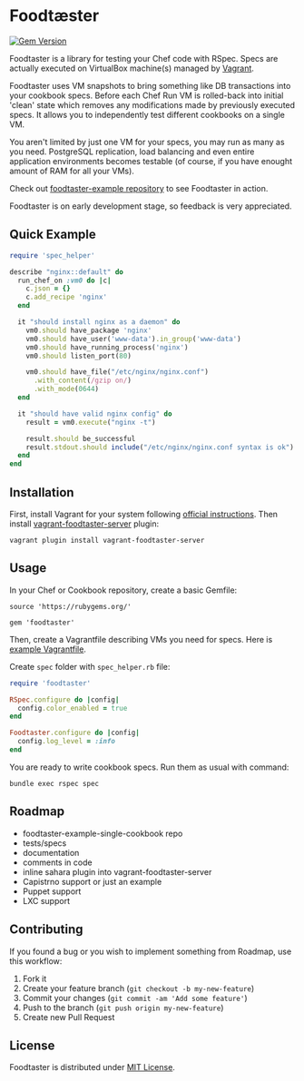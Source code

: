 # Foodtæster

[![Gem Version](https://badge.fury.io/rb/foodtaster.png)](http://badge.fury.io/rb/foodtaster)

Foodtaster is a library for testing your Chef code with RSpec. Specs
are actually executed on VirtualBox machine(s) managed by
[Vagrant](http://www.vagrantup.com/).

Foodtaster uses VM snapshots to bring something like DB transactions
into your cookbook specs. Before each Chef Run VM is rolled-back into
initial 'clean' state which removes any modifications made by
previously executed specs. It allows you to independently test different
cookbooks on a single VM.

You aren't limited by just one VM for your specs, you may
run as many as you need. PostgreSQL replication, load balancing and
even entire application environments becomes testable (of course, if
you have enought amount of RAM for all your VMs).

Check out
[foodtaster-example repository](http://github.com/mlapshin/foodtaster-example)
to see Foodtaster in action.

Foodtaster is on early development stage, so feedback is very
appreciated.

## Quick Example

```ruby
require 'spec_helper'

describe "nginx::default" do
  run_chef_on :vm0 do |c|
    c.json = {}
    c.add_recipe 'nginx'
  end

  it "should install nginx as a daemon" do
    vm0.should have_package 'nginx'
    vm0.should have_user('www-data').in_group('www-data')
    vm0.should have_running_process('nginx')
    vm0.should listen_port(80)

    vm0.should have_file("/etc/nginx/nginx.conf")
      .with_content(/gzip on/)
      .with_mode(0644)
  end

  it "should have valid nginx config" do
    result = vm0.execute("nginx -t")

    result.should be_successful
    result.stdout.should include("/etc/nginx/nginx.conf syntax is ok")
  end
end
```

## Installation

First, install Vagrant for your system following
[official instructions](http://docs.vagrantup.com/v2/installation/index.html).
Then install
[vagrant-foodtaster-server](http://github.com/mlapshin/vagrant-foodtaster-server)
plugin:

    vagrant plugin install vagrant-foodtaster-server

## Usage

In your Chef or Cookbook repository, create a basic Gemfile:

    source 'https://rubygems.org/'

    gem 'foodtaster'

Then, create a Vagrantfile describing VMs you need for specs. Here is
[example
Vagrantfile](http://raw.github.com/mlapshin/foodtaster-example/master/Vagrantfile).

Create `spec` folder with `spec_helper.rb` file:

```ruby
require 'foodtaster'

RSpec.configure do |config|
  config.color_enabled = true
end

Foodtaster.configure do |config|
  config.log_level = :info
end
```

You are ready to write cookbook specs. Run them as usual with command:

    bundle exec rspec spec

## Roadmap

- foodtaster-example-single-cookbook repo
- tests/specs
- documentation
- comments in code
- inline sahara plugin into vagrant-foodtaster-server
- Capistrno support or just an example
- Puppet support
- LXC support

## Contributing

If you found a bug or you wish to implement something from Roadmap,
use this workflow:

1. Fork it
2. Create your feature branch (`git checkout -b my-new-feature`)
3. Commit your changes (`git commit -am 'Add some feature'`)
4. Push to the branch (`git push origin my-new-feature`)
5. Create new Pull Request

## License

Foodtaster is distributed under [MIT
License](http://raw.github.com/mlapshin/foodtaster/master/LICENSE).
